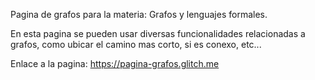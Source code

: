Pagina de grafos para la materia: Grafos y lenguajes formales.

En esta pagina se pueden usar diversas funcionalidades relacionadas a grafos, como ubicar el camino mas corto, si es conexo, etc...

Enlace a la pagina: https://pagina-grafos.glitch.me
